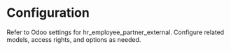 # Configuration

Refer to Odoo settings for hr_employee_partner_external. Configure related models, access rights, and options as needed.

